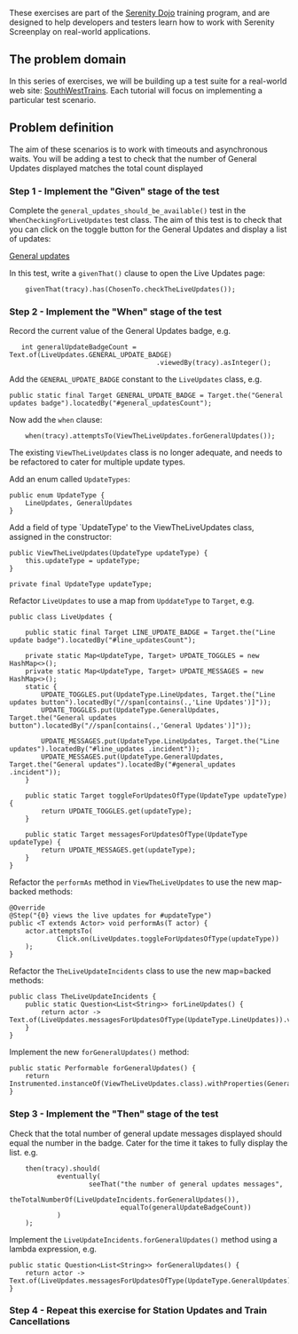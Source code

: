 These exercises are part of the [Serenity Dojo](http://www.serenity-dojo.com/) training program, and are designed to help developers and testers learn how to work with Serenity Screenplay on real-world applications.

## The problem domain

In this series of exercises, we will be building up a test suite for a real-world web site: [SouthWestTrains](https://www.southwesttrains.co.uk/). Each tutorial will focus on implementing a particular test scenario. 

## Problem definition

The aim of these scenarios is to work with timeouts and asynchronous waits. You will be adding a test to check that the number of General Updates displayed matches the total count displayed

### Step 1 - Implement the "Given" stage of the test

Complete the `general_updates_should_be_available()` test in the `WhenCheckingForLiveUpdates` test class. The aim of this test is to check that you can click on the toggle button for the General Updates and display a list of updates:

[General updates](src/documentation/images/live-updates-general-list.png)

In this test, write a `givenThat()` clause to open the Live Updates page:

        givenThat(tracy).has(ChosenTo.checkTheLiveUpdates());

### Step 2 - Implement the "When" stage of the test

Record the current value of the General Updates badge, e.g.

       int generalUpdateBadgeCount = Text.of(LiveUpdates.GENERAL_UPDATE_BADGE) 
                                         .viewedBy(tracy).asInteger(); 

Add the `GENERAL_UPDATE_BADGE` constant to the `LiveUpdates` class, e.g. 

    public static final Target GENERAL_UPDATE_BADGE = Target.the("General updates badge").locatedBy("#general_updatesCount");

Now add the `when` clause:

        when(tracy).attemptsTo(ViewTheLiveUpdates.forGeneralUpdates());

The existing `ViewTheLiveUpdates` class is no longer adequate, and needs to be refactored to cater for multiple update types.

Add an enum called `UpdateTypes`:

    public enum UpdateType {
        LineUpdates, GeneralUpdates
    }

Add a field of type `UpdateType' to the ViewTheLiveUpdates class, assigned in the constructor:

    public ViewTheLiveUpdates(UpdateType updateType) {
        this.updateType = updateType;
    }

    private final UpdateType updateType;
        
Refactor `LiveUpdates` to use a map from `UpddateType` to `Target`, e.g.

    public class LiveUpdates {
    
        public static final Target LINE_UPDATE_BADGE = Target.the("Line update badge").locatedBy("#line_updatesCount");

        private static Map<UpdateType, Target> UPDATE_TOGGLES = new HashMap<>();
        private static Map<UpdateType, Target> UPDATE_MESSAGES = new HashMap<>();
        static {
            UPDATE_TOGGLES.put(UpdateType.LineUpdates, Target.the("Line updates button").locatedBy("//span[contains(.,'Line Updates')]"));
            UPDATE_TOGGLES.put(UpdateType.GeneralUpdates, Target.the("General updates button").locatedBy("//span[contains(.,'General Updates')]"));
    
            UPDATE_MESSAGES.put(UpdateType.LineUpdates, Target.the("Line updates").locatedBy("#line_updates .incident"));
            UPDATE_MESSAGES.put(UpdateType.GeneralUpdates, Target.the("General updates").locatedBy("#general_updates .incident"));
        }
    
        public static Target toggleForUpdatesOfType(UpdateType updateType) {
            return UPDATE_TOGGLES.get(updateType);
        }
    
        public static Target messagesForUpdatesOfType(UpdateType updateType) {
            return UPDATE_MESSAGES.get(updateType);
        }
    }


Refactor the `performAs` method in `ViewTheLiveUpdates` to use the new map-backed methods:
    
    @Override
    @Step("{0} views the live updates for #updateType")
    public <T extends Actor> void performAs(T actor) {
        actor.attemptsTo(
                Click.on(LiveUpdates.toggleForUpdatesOfType(updateType))
        );
    }    

Refactor the `TheLiveUpdateIncidents` class to use the new map=backed methods:

    public class TheLiveUpdateIncidents {
        public static Question<List<String>> forLineUpdates() {
            return actor -> Text.of(LiveUpdates.messagesForUpdatesOfType(UpdateType.LineUpdates)).viewedBy(actor).asList();
        }
    }
    

Implement the new `forGeneralUpdates()` method:
    
    public static Performable forGeneralUpdates() {
        return Instrumented.instanceOf(ViewTheLiveUpdates.class).withProperties(GeneralUpdates);
    }

### Step 3 - Implement the "Then" stage of the test

Check that the total number of general update messages displayed should equal the number in the badge. Cater for the time it takes to fully display the list. e.g.

        then(tracy).should(
                eventually(
                        seeThat("the number of general updates messages",
                                theTotalNumberOf(LiveUpdateIncidents.forGeneralUpdates()),
                                equalTo(generalUpdateBadgeCount))
                )
        );

Implement the `LiveUpdateIncidents.forGeneralUpdates()` method using a lambda expression, e.g.

    public static Question<List<String>> forGeneralUpdates() {
        return actor -> Text.of(LiveUpdates.messagesForUpdatesOfType(UpdateType.GeneralUpdates)).viewedBy(actor).asList();
    }
    
### Step 4 - Repeat this exercise for Station Updates and Train Cancellations